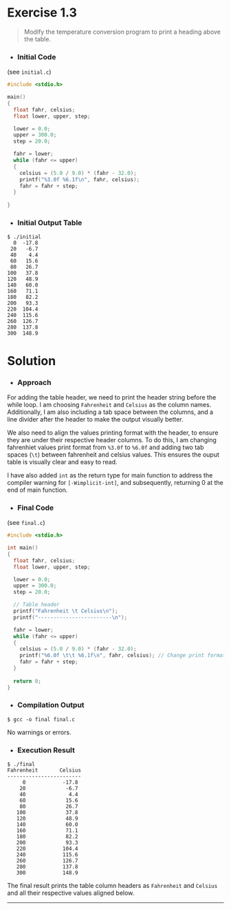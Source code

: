 
# Exercise 1.3

> Modify the temperature conversion program to print a heading above the table. 

- ### Initial Code

(see `initial.c`)

```c
#include <stdio.h>

main()
{
  float fahr, celsius;
  float lower, upper, step;

  lower = 0.0;
  upper = 300.0;
  step = 20.0;

  fahr = lower;
  while (fahr <= upper)
  {
    celsius = (5.0 / 9.0) * (fahr - 32.0);
    printf("%3.0f %6.1f\n", fahr, celsius);
    fahr = fahr + step;
  }
  
}
```

- ### Initial Output Table

```console
$ ./initial
  0  -17.8
 20   -6.7
 40    4.4
 60   15.6
 80   26.7
100   37.8
120   48.9
140   60.0
160   71.1
180   82.2
200   93.3
220  104.4
240  115.6
260  126.7
280  137.8
300  148.9
```

# Solution

- ### Approach

For adding the table header, we need to print the header string before the while loop. I am choosing `Fahrenheit` and `Celsius` as the column names. Additionally, I am also including a tab space between the columns, and a line divider after the header to make the output visually better.

We also need to align the values printing format with the header, to ensure they are under their respective header columns. To do this, I am changing fahrenhiet values print format from `%3.0f` to `%6.0f` and adding two tab spaces (`\t`) between fahrenheit and celsius values. This ensures the ouput table is visually clear and easy to read.

I have also added `int` as the return type for main function to address the compiler warning for `[-Wimplicit-int]`, and subsequently, returning 0 at the end of main function.

- ### Final Code

(see `final.c`)

```c
#include <stdio.h>

int main()
{
  float fahr, celsius;
  float lower, upper, step;

  lower = 0.0;
  upper = 300.0;
  step = 20.0;

  // Table header
  printf("Fahrenheit \t Celsius\n");
  printf("------------------------\n");

  fahr = lower;
  while (fahr <= upper)
  {
    celsius = (5.0 / 9.0) * (fahr - 32.0);
    printf("%6.0f \t\t %6.1f\n", fahr, celsius); // Change print format to match the table header
    fahr = fahr + step;
  }
  
  return 0;
}
```

- ### Compilation Output

```console
$ gcc -o final final.c

```

No warnings or errors.

- ### Execution Result

```console
$ ./final
Fahrenheit       Celsius
------------------------
     0            -17.8
    20             -6.7
    40              4.4
    60             15.6
    80             26.7
   100             37.8
   120             48.9
   140             60.0
   160             71.1
   180             82.2
   200             93.3
   220            104.4
   240            115.6
   260            126.7
   280            137.8
   300            148.9
```

The final result prints the table column headers as `Fahrenheit` and `Celsius` and all their respective values aligned below.

---